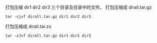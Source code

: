 打包压缩 dir1 dir2 dir3 三个目录及目录中的文件。
打包压缩成 dirall.tar.gz
```
tar -cjvf dirall.tar.gz dir1 dir2 dir3
```
打包压缩成 dirall.tar.zx
```
tar -cJvf dirall.tar.gz dir1 dir2 dir3
```
